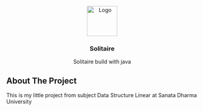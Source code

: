 <br />
<div align="center">
  <a href="https://github.com/niwaaa/java-solitaire/">
    <img src="https://winaero.com/blog/wp-content/uploads/2019/09/Solitaire-fluent-icon.png" alt="Logo" width="80" height="80">
  </a>

  <h3 align="center">Solitaire</h3>

  <p align="center">
    Solitaire build with java
  </p>
</div>

## About The Project
This is my little project from subject Data Structure Linear at Sanata Dharma University
